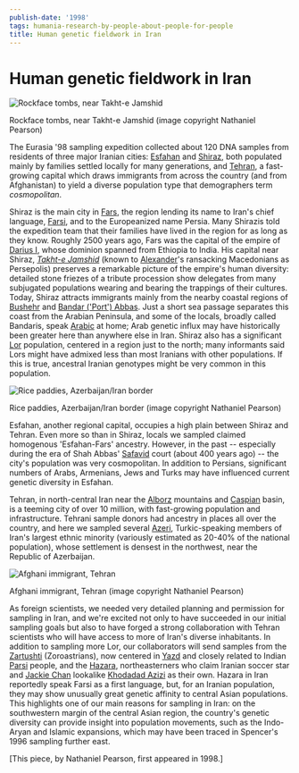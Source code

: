```yaml
---
publish-date: '1998'
tags: humania-research-by-people-about-people-for-people
title: Human genetic fieldwork in Iran
---
```


# Human genetic fieldwork in Iran

![Rockface tombs, near Takht-e Jamshid](/wp-content/uploads/2009/12/2a1.jpg "2a1")

Rockface tombs, near Takht-e Jamshid (image copyright Nathaniel Pearson)

The Eurasia '98 sampling expedition collected about 120 DNA samples from residents of three major Iranian cities: [Esfahan](http://en.wikipedia.org/wiki/esfahan) and [Shiraz](en.wikipedia.org/wiki/shiraz), both populated mainly by families settled locally for many generations, and [Tehran](http://wikipedia.org/tehran), a fast-growing capital which draws immigrants from across the country (and from Afghanistan) to yield a diverse population type that demographers term _cosmopolitan_.

Shiraz is the main city in [Fars](http://en.wikipedia.org/wiki/Fars_Province), the region lending its name to Iran's chief language, [Farsi](http://en.wikipedia.org/wiki/Farsi), and to the Europeanized name Persia. Many Shirazis told the expedition team that their families have lived in the region for as long as they know. Roughly 2500 years ago, Fars was the capital of the empire of [Darius I](http://en.wikipedia.org/wiki/Darius_I), whose dominion spanned from Ethiopia to India. His capital near Shiraz, [_Takht-e Jamshid_](http://en.wikipedia.org/wiki/Persepolis) (known to [Alexander](http://en.wikipedia.org/wiki/Alexander_the_great)'s ransacking Macedonians as Persepolis) preserves a remarkable picture of the empire's human diversity: detailed stone friezes of a tribute procession show delegates from many subjugated populations wearing and bearing the trappings of their cultures. Today, Shiraz attracts immigrants mainly from the nearby coastal regions of [Bushehr](http://en.wikipedia.org/wiki/Bushehr) and [Bandar ('Port') Abbas](http://en.wikipedia.org/wiki/Bandar_Abbas). Just a short sea passage separates this coast from the Arabian Peninsula, and some of the locals, broadly called Bandaris, speak [Arabic](http://en.wikipedia.org/wiki/arabic) at home; Arab genetic influx may have historically been greater here than anywhere else in Iran. Shiraz also has a significant [Lor](http://en.wikipedia.org/wiki/Lor_people) population, centered in a region just to the north; many informants said Lors might have admixed less than most Iranians with other populations. If this is true, ancestral Iranian genotypes might be very common in this population.

![Rice paddies, Azerbaijan/Iran border](/wp-content/uploads/2009/12/rice-1024x564.jpg "rice")

Rice paddies, Azerbaijan/Iran border (image copyright Nathaniel Pearson)

Esfahan, another regional capital, occupies a high plain between Shiraz and Tehran. Even more so than in Shiraz, locals we sampled claimed homogenous 'Esfahan-Fars' ancestry. However, in the past -- especially during the era of Shah Abbas' [Safavid](http://en.wikipedia.org/wiki/Safavid) court (about 400 years ago) -- the city's population was very cosmopolitan. In addition to Persians, significant numbers of Arabs, Armenians, Jews and Turks may have influenced current genetic diversity in Esfahan.

Tehran, in north-central Iran near the [Alborz](http://en.wikipedia.org/wiki/Alborz_Mountains) mountains and [Caspian](http://en.wikipedia.org/wiki/Caspian_Sea) basin, is a teeming city of over 10 million, with fast-growing population and infrastructure. Tehrani sample donors had ancestry in places all over the country, and here we sampled several [Azeri](http://en.wikipedia.org/wiki/Iranian_Azarbaijan), Turkic-speaking members of Iran's largest ethnic minority (variously estimated as 20-40% of the national population), whose settlement is densest in the northwest, near the Republic of Azerbaijan.

![Afghani immigrant, Tehran](/wp-content/uploads/2009/12/afghani1.jpg "afghani1")

Afghani immigrant, Tehran (image copyright Nathaniel Pearson)

As foreign scientists, we needed very detailed planning and permission for sampling in Iran, and we're excited not only to have succeeded in our initial sampling goals but also to have forged a strong collaboration with Tehran scientists who will have access to more of Iran's diverse inhabitants. In addition to sampling more Lor, our collaborators will send samples from the [Zartushti](http://en.wikipedia.org/wiki/Zoroastrians_in_Iran) (Zoroastrians), now centered in [Yazd](http://en.wikipedia.org/wiki/Yazd) and closely related to Indian [Parsi](http://en.wikipedia.org/wiki/Parsee) people, and the [Hazara](http://en.wikipedia.org/wiki/Hazara_people), northeasterners who claim Iranian soccer star and [Jackie Chan](http://www.imdb.com/name/nm0000329/) lookalike [Khodadad Azizi](http://en.wikipedia.org/wiki/Khodadad_Azizi) as their own. Hazara in Iran reportedly speak Farsi as a first language, but, for an Iranian population, they may show unusually great genetic affinity to central Asian populations. This highlights one of our main reasons for sampling in Iran: on the southwestern margin of the central Asian region, the country's genetic diversity can provide insight into population movements, such as the Indo-Aryan and Islamic expansions, which may have been traced in Spencer's 1996 sampling further east.

[This piece, by Nathaniel Pearson, first appeared in 1998.]
